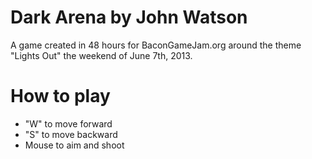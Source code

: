 # Dark Arena by John Watson

A game created in 48 hours for BaconGameJam.org around the theme "Lights Out" the weekend of June 7th, 2013.

# How to play

- "W" to move forward
- "S" to move backward
- Mouse to aim and shoot
